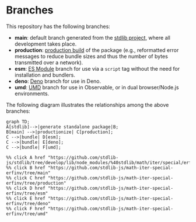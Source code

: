 <!--

@license Apache-2.0

Copyright (c) 2022 The Stdlib Authors.

Licensed under the Apache License, Version 2.0 (the "License");
you may not use this file except in compliance with the License.
You may obtain a copy of the License at

    http://www.apache.org/licenses/LICENSE-2.0

Unless required by applicable law or agreed to in writing, software
distributed under the License is distributed on an "AS IS" BASIS,
WITHOUT WARRANTIES OR CONDITIONS OF ANY KIND, either express or implied.
See the License for the specific language governing permissions and
limitations under the License.

-->

# Branches

This repository has the following branches:

-   **main**: default branch generated from the [stdlib project][stdlib-url], where all development takes place.
-   **production**: [production build][production-url] of the package (e.g., reformatted error messages to reduce bundle sizes and thus the number of bytes transmitted over a network).
-   **esm**: [ES Module][esm-url] branch for use via a `script` tag without the need for installation and bundlers.
-   **deno**: [Deno][deno-url] branch for use in Deno.
-   **umd**: [UMD][umd-url] branch for use in Observable, or in dual browser/Node.js environments.

The following diagram illustrates the relationships among the above branches:

```mermaid
graph TD;
A[stdlib]-->|generate standalone package|B;
B[main] -->|productionize| C[production];
C -->|bundle| D[esm];
C -->|bundle| E[deno];
C -->|bundle| F[umd];

%% click A href "https://github.com/stdlib-js/stdlib/tree/develop/lib/node_modules/%40stdlib/math/iter/special/erfinv"
%% click B href "https://github.com/stdlib-js/math-iter-special-erfinv/tree/main"
%% click C href "https://github.com/stdlib-js/math-iter-special-erfinv/tree/production"
%% click D href "https://github.com/stdlib-js/math-iter-special-erfinv/tree/esm"
%% click E href "https://github.com/stdlib-js/math-iter-special-erfinv/tree/deno"
%% click F href "https://github.com/stdlib-js/math-iter-special-erfinv/tree/umd"
```

[stdlib-url]: https://github.com/stdlib-js/stdlib/tree/develop/lib/node_modules/%40stdlib/math/iter/special/erfinv
[production-url]: https://github.com/stdlib-js/math-iter-special-erfinv/tree/production
[deno-url]: https://github.com/stdlib-js/math-iter-special-erfinv/tree/deno
[umd-url]: https://github.com/stdlib-js/math-iter-special-erfinv/tree/umd
[esm-url]: https://github.com/stdlib-js/math-iter-special-erfinv/tree/esm